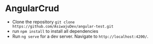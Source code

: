 # AngularCrud

- Clone the repository `git clone https://github.com/AsiwajuDev/angular-test.git`
- run `npm install` to install all dependencies
- Run `ng serve` for a dev server. Navigate to `http://localhost:4200/`.
